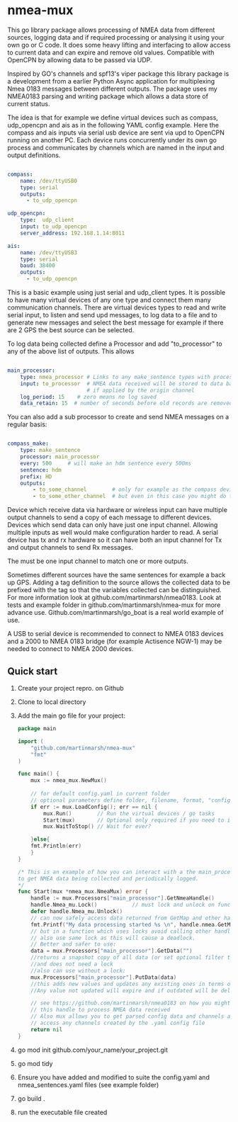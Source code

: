 # nmea-mux

This go library package allows processing of NMEA data from different sources, logging data and if required processing or analysing it using your own go or C code.
It does some heavy lifting and interfacing to allow
access to current data and can expire and remove old values.
Compatible with OpenCPN by allowing data to be passed via
UDP.

Inspired by GO's channels and spf13's viper package this library package is a development from a earlier Python Async application for multiplexing
Nmea 0183 messages between different outputs. The package uses my NMEA0183 parsing and writing package which allows a data store of current
status.

The idea is that for example we define virtual devices such as compass, udp_opencpn and ais as in the following YAML config example.  Here the compass and ais inputs via serial usb device
are sent via upd to OpenCPN running on another PC.
Each device runs concurrently under its own go process and
communicates by channels which are named in the input and output definitions.

```yaml

compass:
    name: /dev/ttyUSB0
    type: serial
    outputs:
      - to_udp_opencpn

udp_opencpn:
    type:  udp_client
    input: to_udp_opencpn
    server_address: 192.168.1.14:8011

ais:
    name: /dev/ttyUSB3
    type: serial
    baud: 38400
    outputs:
      - to_udp_opencpn

```

This is a basic example using just serial and udp_client types.  It is possible to have many virtual devices of any one type and connect them many communication channels.  There are virtual devices types to read and write serial input, to listen and send upd messages, to log data to a file and to generate new messages and select the best message for example if there are 2 GPS the best source can be selected.

To log data being collected define a Processor and
add "to_processor" to any of the above list of outputs.
This allows

```yaml

main_processor:
    type: nmea_processor # Links to any make_sentence types with processor field referring to this processor
    input: to_processor  # NMEA data received will be stored to data base and tagged with origin prefix
                         # if applied by the origin channel
    log_period: 15    # zero means no log saved
    data_retain: 15  # number of seconds before old records are removed

```

You can also add a sub processor to create and send NMEA messages on a regular basis:

```yaml

compass_make:
    type: make_sentence
    processor: main_processor
    every: 500     # will make an hdm sentence every 500ms
    sentence: hdm
    prefix: HD
    outputs:
        - to_some_channel        # only for example as the compass device could have sent to these channels
        - to_some_other_channel  # but even in this case you might do this to reduce data rate
```

Device which receive data via hardware or wireless input can have multiple output channels to send a copy of each message to different devices. Devices which send data can only have just one input channel. Allowing multiple inputs as well would make configuration harder to read. A serial device has tx and rx hardware so it can have both an input channel for Tx and output channels to send Rx messages.

The must be one input channel to match one or more outputs.

Sometimes different sources have the same sentences for example a back up GPS.  Adding a tag definition to the source allows
the collected data to be prefixed with the tag so that the variables collected can be distinguished. For more information look
at github.com/martinmarsh/nmea0183.  Look at tests and example folder in github.com/martinmarsh/nmea-mux for more advance use.
Github.com/martinmarsh/go_boat is a real world example of use.

 A USB to serial device is recommended to connect to NMEA 0183 devices and a 2000 to NMEA 0183 bridge (for example Actisence NGW-1) may be needed to connect to NMEA 2000 devices.


## Quick start

1. Create your project repro. on Github
1. Clone to local directory
1. Add the main go file for your project:

    ``` go
    package main

    import (
        "github.com/martinmarsh/nmea-mux"
        "fmt"
    )

    func main() {
        mux := nmea_mux.NewMux()
        
        // for default config.yaml in current folder
        // optional parameters define folder, filename, format, "config as a string
        if err := mux.LoadConfig(); err == nil {
            mux.Run()        // Run the virtual devices / go tasks
            Start(mux)       // Optional only required if you need to interact
            mux.WaitToStop() // Wait for ever?

        }else{
        fmt.Println(err)
        }
    }

    /* This is an example of how you can interact with a the main_processor
    to get NMEA data being collected and periodically logged.
    */
    func Start(mux *nmea_mux.NmeaMux) error {
        handle := mux.Processors["main_processor"].GetNmeaHandle()
        handle.Nmea_mu.Lock()           // must lock and unlock on function end
        defer handle.Nmea_mu.Unlock()
        // can now safely access data returned from GetMap and other handle functions
        fmt.Printf("My data processing started %s \n", handle.nmea.GetMap())
        // but in a function which uses locks avoid calling other handler processing functions which
        // also use same lock as this will cause a deadlock.  
        // Better and safer to use:
        data = mux.Processors["main_processor"].GetData("")
        //returns a snapshot copy of all data (or set optional filter to select by tag/start of name)
        //and does not need a lock
        //also can use without a lock:
        mux.Processors["main_processor"].PutData(data)
        //this adds new values and updates any existing ones in terms of both values and expiry time
        //Any value not updated will expire and if outdated will be deleted

        // see https://github.com/martinmarsh/nmea0183 on how you might use
        // this handle to process NMEA data received
        // Also mux allows you to get parsed config data and channels and to
        // access any channels created by the .yaml config file
        return nil
    }

1. go mod init github.com/your_name/your_project.git
1. go mod tidy
1. Ensure you have added and modified to suite the config.yaml and nmea_sentences.yaml files (see example folder)
1. go build .
1. run the executable file created
